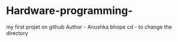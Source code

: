 # Hardware-programming-
my first projet on  github 
Author - Anushka bhope 
cd - to change the directory 
